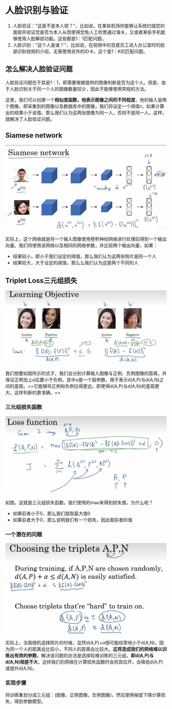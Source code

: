 # 人脸识别与验证

1. 人脸验证：“这是不是本人呢？”，比如说，在某些机场你能够让系统扫描您的面部并验证您是否为本人从而使得您免人工检票通过海关，又或者某些手机能够使用人脸解锁功能。这些都是1：1匹配问题。
2. 人脸识别：“这个人是谁？”，比如说，在视频中的百度员工进入办公室时的脸部识别视频的介绍，无需使用另外的ID卡。这个是1：K的匹配问题。



## 怎么解决人脸验证问题

人脸验证问题在于其是1：1，即需要根据提供的图像判断是否为这个人。但是，由于人脸识别关于同一个人的图像数量较少，因此不能够使用常规的方法。

这里，我们可以创建一个**相似度函数，他表示图像之间的不同程度**，他的输入是两个图像，即采集到的图像以及数据库中的图像，我们将设定一个阈值$\tau$，如果计算出的结果小于该值，那么我们认为这两张图像为同一人，否则不是同一人。这样，就解决了人脸验证问题。





## Siamese network

![image-20230706110747559](assets/image-20230706110747559.png)

实际上，这个网络就是将一个输入图像使用卷积神经网络进行处理后得到一个输出向量。我们将使用该网络以及相同的网络参数，并比较两个输出向量，如果：

- 结果较小，即小于我们设定的阈值，那么我们认为这两张照片是同一个人
- 结果较大，大于设定的阈值，那么么我们认为这是两个不同的人



## Triplet Loss三元组损失

![image-20230706114218652](assets/image-20230706114218652.png)

我们想要如图所示的式子，我们会分别计算输入图像与正例、负例图像的距离，并保证正例加上$\alpha$后要小于负例。其中$\alpha$是一个超参数，用于表示d(A,P)与d(A,N)之间的差距。==它能够将正例和负例拉得更远，即使得d(A,P)与d(A,N)的差距更大，这样判断的更准确。==

 

### 三元组损失函数

![image-20230706114853393](assets/image-20230706114853393.png)

如图，这就是三元组损失函数。我们使用的max来得到损失值，为什么呢？

- 如果前者小于0，那么我们就取最大值0
- 如果前者大于0，那么说明我们有一个损失，因此取前者的值



### 一个潜在的问题

![image-20230706120052294](assets/image-20230706120052294.png)

实际上，当我随机选择照片的时候，显然d(A,P)+$\alpha$很可能经常地小于d(A,N)，因为同一个人的距离会比较小，不同人的距离会比较大。**这将造成我们的网络难以训练出有效的参数**。解决该问题的办法是选择较难训练的三元组，**即d(A,P)与d(A,N)相差不大**，这样我们的网络在计算损失函数时会将其拉开，会降低d(A,P)或提升d(A,N)。



### 实现步骤

将训练集划分成三元组：(图像，正例图像，负例图像)，然后使用梯度下降计算损失，得到参数模型。
